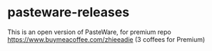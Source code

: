 # pasteware-releases
This is an open version of PasteWare, for premium repo https://www.buymeacoffee.com/zhieeadie (3 coffees for Premium)
